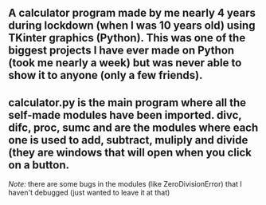 A calculator program made by me nearly 4 years during lockdown (when I was 10 years old) using TKinter graphics (Python).
This was one of the biggest projects I have ever made on Python (took me nearly a week) but was never able to show it to anyone (only a few friends).
-----------------------------------------------------------------------------------------------------------------------------------------------------------
calculator.py is the main program where all the self-made modules have been imported.
divc, difc, proc, sumc and are the modules where each one is used to add, subtract, muliply and divide (they are windows that will open when you click on a button.
-----------------------------------------------------------------------------------------------------------------------------------------------------------------
*Note:* there are some bugs in the modules (like ZeroDivisionError) that I haven't debugged (just wanted to leave it at that)
